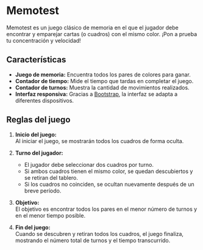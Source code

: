 # Memotest

Memotest es un juego clásico de memoria en el que el jugador debe encontrar y emparejar cartas (o cuadros) con el mismo color. ¡Pon a prueba tu concentración y velocidad!

## Características

- **Juego de memoria:** Encuentra todos los pares de colores para ganar.
- **Contador de tiempo:** Mide el tiempo que tardas en completar el juego.
- **Contador de turnos:** Muestra la cantidad de movimientos realizados.
- **Interfaz responsiva:** Gracias a [Bootstrap](https://getbootstrap.com/), la interfaz se adapta a diferentes dispositivos.

## Reglas del juego

1. **Inicio del juego:**  
   Al iniciar el juego, se mostrarán todos los cuadros de forma oculta.
   
2. **Turno del jugador:**  
   - El jugador debe seleccionar dos cuadros por turno.
   - Si ambos cuadros tienen el mismo color, se quedan descubiertos y se retiran del tablero.
   - Si los cuadros no coinciden, se ocultan nuevamente después de un breve período.
   
3. **Objetivo:**  
   El objetivo es encontrar todos los pares en el menor número de turnos y en el menor tiempo posible.
   
4. **Fin del juego:**  
   Cuando se descubren y retiran todos los cuadros, el juego finaliza, mostrando el número total de turnos y el tiempo transcurrido.
